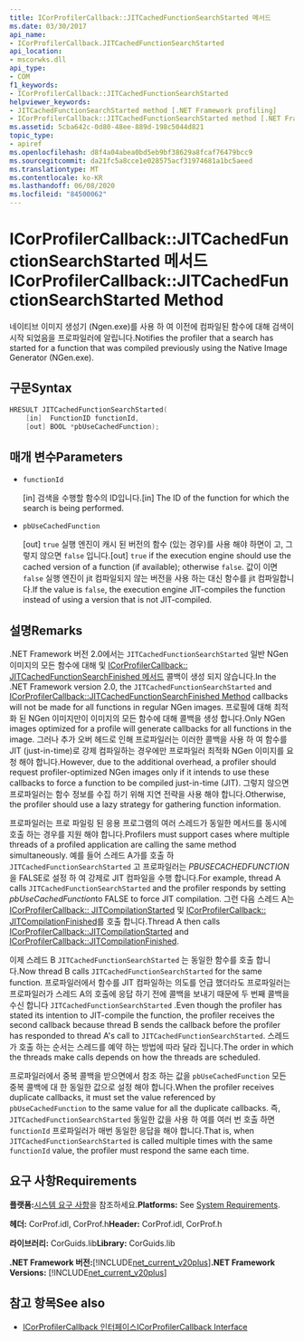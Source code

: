 ```yaml
---
title: ICorProfilerCallback::JITCachedFunctionSearchStarted 메서드
ms.date: 03/30/2017
api_name:
- ICorProfilerCallback.JITCachedFunctionSearchStarted
api_location:
- mscorwks.dll
api_type:
- COM
f1_keywords:
- ICorProfilerCallback::JITCachedFunctionSearchStarted
helpviewer_keywords:
- JITCachedFunctionSearchStarted method [.NET Framework profiling]
- ICorProfilerCallback::JITCachedFunctionSearchStarted method [.NET Framework profiling]
ms.assetid: 5cba642c-0d80-48ee-889d-198c5044d821
topic_type:
- apiref
ms.openlocfilehash: d8f4a04abea0bd5eb9bf38629a8fcaf76479bcc9
ms.sourcegitcommit: da21fc5a8cce1e028575acf31974681a1bc5aeed
ms.translationtype: MT
ms.contentlocale: ko-KR
ms.lasthandoff: 06/08/2020
ms.locfileid: "84500062"
---
```

# <a name="icorprofilercallbackjitcachedfunctionsearchstarted-method"></a><span data-ttu-id="0e251-102">ICorProfilerCallback::JITCachedFunctionSearchStarted 메서드</span><span class="sxs-lookup"><span data-stu-id="0e251-102">ICorProfilerCallback::JITCachedFunctionSearchStarted Method</span></span>
<span data-ttu-id="0e251-103">네이티브 이미지 생성기 (Ngen.exe)를 사용 하 여 이전에 컴파일된 함수에 대해 검색이 시작 되었음을 프로파일러에 알립니다.</span><span class="sxs-lookup"><span data-stu-id="0e251-103">Notifies the profiler that a search has started for a function that was compiled previously using the Native Image Generator (NGen.exe).</span></span>  
  
## <a name="syntax"></a><span data-ttu-id="0e251-104">구문</span><span class="sxs-lookup"><span data-stu-id="0e251-104">Syntax</span></span>  
  
```cpp  
HRESULT JITCachedFunctionSearchStarted(  
    [in]  FunctionID functionId,  
    [out] BOOL *pbUseCachedFunction);  
```  
  
## <a name="parameters"></a><span data-ttu-id="0e251-105">매개 변수</span><span class="sxs-lookup"><span data-stu-id="0e251-105">Parameters</span></span>

- `functionId`

  <span data-ttu-id="0e251-106">\[in] 검색을 수행할 함수의 ID입니다.</span><span class="sxs-lookup"><span data-stu-id="0e251-106">\[in] The ID of the function for which the search is being performed.</span></span>

- `pbUseCachedFunction`

  <span data-ttu-id="0e251-107">\[out] `true` 실행 엔진이 캐시 된 버전의 함수 (있는 경우)를 사용 해야 하면이 고, 그렇지 않으면 `false` 입니다.</span><span class="sxs-lookup"><span data-stu-id="0e251-107">\[out] `true` if the execution engine should use the cached version of a function (if available); otherwise `false`.</span></span> <span data-ttu-id="0e251-108">값이 이면 `false` 실행 엔진이 jit 컴파일되지 않는 버전을 사용 하는 대신 함수를 jit 컴파일합니다.</span><span class="sxs-lookup"><span data-stu-id="0e251-108">If the value is `false`, the execution engine JIT-compiles the function instead of using a version that is not JIT-compiled.</span></span>

## <a name="remarks"></a><span data-ttu-id="0e251-109">설명</span><span class="sxs-lookup"><span data-stu-id="0e251-109">Remarks</span></span>  
 <span data-ttu-id="0e251-110">.NET Framework 버전 2.0에서는 `JITCachedFunctionSearchStarted` 일반 NGen 이미지의 모든 함수에 대해 및 [ICorProfilerCallback:: JITCachedFunctionSearchFinished 메서드](icorprofilercallback-jitcachedfunctionsearchfinished-method.md) 콜백이 생성 되지 않습니다.</span><span class="sxs-lookup"><span data-stu-id="0e251-110">In the .NET Framework version 2.0, the `JITCachedFunctionSearchStarted` and [ICorProfilerCallback::JITCachedFunctionSearchFinished Method](icorprofilercallback-jitcachedfunctionsearchfinished-method.md) callbacks will not be made for all functions in regular NGen images.</span></span> <span data-ttu-id="0e251-111">프로필에 대해 최적화 된 NGen 이미지만이 이미지의 모든 함수에 대해 콜백을 생성 합니다.</span><span class="sxs-lookup"><span data-stu-id="0e251-111">Only NGen images optimized for a profile will generate callbacks for all functions in the image.</span></span> <span data-ttu-id="0e251-112">그러나 추가 오버 헤드로 인해 프로파일러는 이러한 콜백을 사용 하 여 함수를 JIT (just-in-time)로 강제 컴파일하는 경우에만 프로파일러 최적화 NGen 이미지를 요청 해야 합니다.</span><span class="sxs-lookup"><span data-stu-id="0e251-112">However, due to the additional overhead, a profiler should request profiler-optimized NGen images only if it intends to use these callbacks to force a function to be compiled just-in-time (JIT).</span></span> <span data-ttu-id="0e251-113">그렇지 않으면 프로파일러는 함수 정보를 수집 하기 위해 지연 전략을 사용 해야 합니다.</span><span class="sxs-lookup"><span data-stu-id="0e251-113">Otherwise, the profiler should use a lazy strategy for gathering function information.</span></span>  
  
 <span data-ttu-id="0e251-114">프로파일러는 프로 파일링 된 응용 프로그램의 여러 스레드가 동일한 메서드를 동시에 호출 하는 경우를 지원 해야 합니다.</span><span class="sxs-lookup"><span data-stu-id="0e251-114">Profilers must support cases where multiple threads of a profiled application are calling the same method simultaneously.</span></span> <span data-ttu-id="0e251-115">예를 들어 스레드 A가를 호출 하 `JITCachedFunctionSearchStarted` 고 프로파일러는 *PBUSECACHEDFUNCTION*을 FALSE로 설정 하 여 강제로 JIT 컴파일을 수행 합니다.</span><span class="sxs-lookup"><span data-stu-id="0e251-115">For example, thread A calls `JITCachedFunctionSearchStarted` and the profiler responds by setting *pbUseCachedFunction*to FALSE to force JIT compilation.</span></span> <span data-ttu-id="0e251-116">그런 다음 스레드 A는 [ICorProfilerCallback:: JITCompilationStarted](icorprofilercallback-jitcompilationstarted-method.md) 및 [ICorProfilerCallback:: JITCompilationFinished](icorprofilercallback-jitcompilationfinished-method.md)를 호출 합니다.</span><span class="sxs-lookup"><span data-stu-id="0e251-116">Thread A then calls [ICorProfilerCallback::JITCompilationStarted](icorprofilercallback-jitcompilationstarted-method.md) and [ICorProfilerCallback::JITCompilationFinished](icorprofilercallback-jitcompilationfinished-method.md).</span></span>  
  
 <span data-ttu-id="0e251-117">이제 스레드 B `JITCachedFunctionSearchStarted` 는 동일한 함수를 호출 합니다.</span><span class="sxs-lookup"><span data-stu-id="0e251-117">Now thread B calls `JITCachedFunctionSearchStarted` for the same function.</span></span> <span data-ttu-id="0e251-118">프로파일러에서 함수를 JIT 컴파일하는 의도를 언급 했더라도 프로파일러는 프로파일러가 스레드 A의 호출에 응답 하기 전에 콜백을 보내기 때문에 두 번째 콜백을 수신 합니다 `JITCachedFunctionSearchStarted` .</span><span class="sxs-lookup"><span data-stu-id="0e251-118">Even though the profiler has stated its intention to JIT-compile the function, the profiler receives the second callback because thread B sends the callback before the profiler has responded to thread A's call to `JITCachedFunctionSearchStarted`.</span></span> <span data-ttu-id="0e251-119">스레드가 호출 하는 순서는 스레드를 예약 하는 방법에 따라 달라 집니다.</span><span class="sxs-lookup"><span data-stu-id="0e251-119">The order in which the threads make calls depends on how the threads are scheduled.</span></span>  
  
 <span data-ttu-id="0e251-120">프로파일러에서 중복 콜백을 받으면에서 참조 하는 값을 `pbUseCachedFunction` 모든 중복 콜백에 대 한 동일한 값으로 설정 해야 합니다.</span><span class="sxs-lookup"><span data-stu-id="0e251-120">When the profiler receives duplicate callbacks, it must set the value referenced by `pbUseCachedFunction` to the same value for all the duplicate callbacks.</span></span> <span data-ttu-id="0e251-121">즉, `JITCachedFunctionSearchStarted` 동일한 값을 사용 하 여를 여러 번 호출 하면 `functionId` 프로파일러가 매번 동일한 응답을 해야 합니다.</span><span class="sxs-lookup"><span data-stu-id="0e251-121">That is, when `JITCachedFunctionSearchStarted` is called multiple times with the same `functionId` value, the profiler must respond the same each time.</span></span>  
  
## <a name="requirements"></a><span data-ttu-id="0e251-122">요구 사항</span><span class="sxs-lookup"><span data-stu-id="0e251-122">Requirements</span></span>  
 <span data-ttu-id="0e251-123">**플랫폼:**[시스템 요구 사항](../../get-started/system-requirements.md)을 참조하세요.</span><span class="sxs-lookup"><span data-stu-id="0e251-123">**Platforms:** See [System Requirements](../../get-started/system-requirements.md).</span></span>  
  
 <span data-ttu-id="0e251-124">**헤더:** CorProf.idl, CorProf.h</span><span class="sxs-lookup"><span data-stu-id="0e251-124">**Header:** CorProf.idl, CorProf.h</span></span>  
  
 <span data-ttu-id="0e251-125">**라이브러리:** CorGuids.lib</span><span class="sxs-lookup"><span data-stu-id="0e251-125">**Library:** CorGuids.lib</span></span>  
  
 <span data-ttu-id="0e251-126">**.NET Framework 버전:**[!INCLUDE[net_current_v20plus](../../../../includes/net-current-v20plus-md.md)]</span><span class="sxs-lookup"><span data-stu-id="0e251-126">**.NET Framework Versions:** [!INCLUDE[net_current_v20plus](../../../../includes/net-current-v20plus-md.md)]</span></span>  
  
## <a name="see-also"></a><span data-ttu-id="0e251-127">참고 항목</span><span class="sxs-lookup"><span data-stu-id="0e251-127">See also</span></span>

- [<span data-ttu-id="0e251-128">ICorProfilerCallback 인터페이스</span><span class="sxs-lookup"><span data-stu-id="0e251-128">ICorProfilerCallback Interface</span></span>](icorprofilercallback-interface.md)

